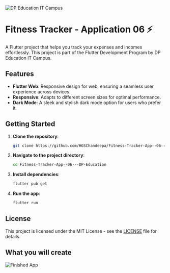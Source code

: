 ![DP Education IT Campus](https://dpeducation.lk/en/assets/images/brands/en/it-campus.png)

# Fitness Tracker - Application 06 ⚡️

A Flutter project that helps you track your expenses and incomes effortlessly. This project is part of the Flutter Development Program by DP Education IT Campus.

## Features

- **Flutter Web**: Responsive design for web, ensuring a seamless user experience across devices.
- **Responsive**: Adapts to different screen sizes for optimal performance.
- **Dark Mode**: A sleek and stylish dark mode option for users who prefer it.

## Getting Started

1. **Clone the repository**:

   ```bash
   git clone https://github.com/HGSChandeepa/Fitness-Tracker-App--06---DP-Education
   ```

2. **Navigate to the project directory**:

   ```bash
   cd Fitness-Tracker-App--06---DP-Education
   ```

3. **Install dependencies**:

   ```bash
   flutter pub get
   ```

4. **Run the app**:

   ```bash
   flutter run
   ```

## License

This project is licensed under the MIT License - see the [LICENSE](LICENSE) file for details.

## What you will create

![Finished App](https://github.com/HGSChandeepa/Fitness-Tracker-App--06---DP-Education/blob/main/assets/images/app.png)
